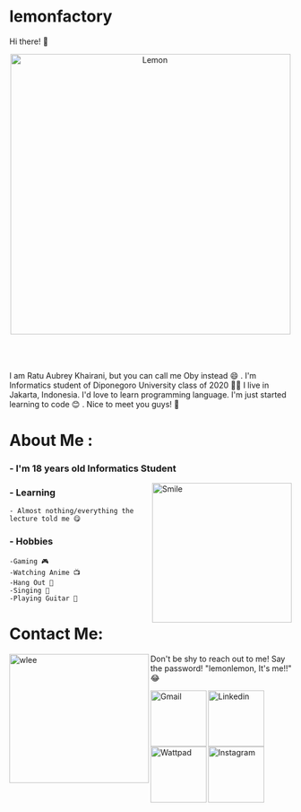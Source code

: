 # lemonfactory

Hi there! 👋

<div align="center">
<img src="https://i.ibb.co/WtBq3FZ/Whats-App-Image-2020-10-24-at-02-31-26.jpg" alt="Lemon" width="500" height="500" border="0"></a>
</div>
</br>
</br>
</br>

I am Ratu Aubrey Khairani, but you can call me Oby instead :smile: . 
I'm Informatics student of Diponegoro University class of 2020 :student:
I live in Jakarta, Indonesia. 
I'd love to learn programming language. 
I'm just started learning to code :blush: . 
Nice to meet you guys! :cherry_blossom:

# About Me :
### - I'm 18 years old Informatics Student 
<img src="https://tenor.com/view/anime-love-cute-smile-gif-15836771.gif" alt="Smile" width="249" height="249" align="right"></a>
### - Learning
    - Almost nothing/everything the lecture told me 😋
    
### - Hobbies
    -Gaming 🎮
    -Watching Anime 📺
    -Hang Out 🥂
    -Singing 🎤
    -Playing Guitar 🎸
    
# Contact Me:
<img src="https://tenor.com/view/kawaii-anime-tongue-bleh-gif-5018411.gif" alt="wlee" width="249" height="230" align="left"></a>
Don't be shy to reach out to me! 
Say the password! "lemonlemon, It's me!!" 😂

<a href="mailto:aubrey.oby@gmail.com">
 <img align="left" alt="Gmail" width="100" hight="100" src="https://www.flaticon.com/svg/static/icons/svg/281/281769.svg" />
</a>
<a href="https://www.linkedin.com/in/aubrey-oby-315633121/">
  <img align="left" alt="Linkedin" width="100" hight="100" src="https://cdn.iconscout.com/icon/free/png-256/linkedin-154-459182.png" />
</a>
<a href="https://www.wattpad.com">
  <img align="left" alt=" Wattpad" width="100" hight="100" src="https://img.icons8.com/plasticine/2x/wattpad.png" />
</a>
<a href="https://instagram.com/aubreykhrni">
  <img align="left" alt="Instagram" width="100" hight="100" src="https://www.freepnglogos.com/uploads/logo-ig-png/logo-ig-instagram-icon-instagram-logo-social-media-icon-icon-21.png" />
</a>
 </p>
